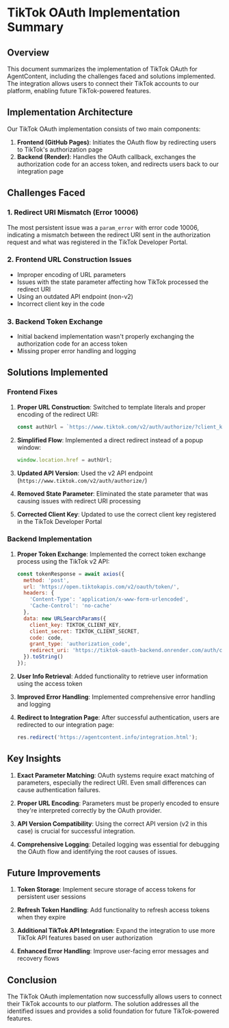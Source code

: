 # TikTok OAuth Implementation Summary

## Overview

This document summarizes the implementation of TikTok OAuth for AgentContent, including the challenges faced and solutions implemented. The integration allows users to connect their TikTok accounts to our platform, enabling future TikTok-powered features.

## Implementation Architecture

Our TikTok OAuth implementation consists of two main components:

1. **Frontend (GitHub Pages)**: Initiates the OAuth flow by redirecting users to TikTok's authorization page
2. **Backend (Render)**: Handles the OAuth callback, exchanges the authorization code for an access token, and redirects users back to our integration page

## Challenges Faced

### 1. Redirect URI Mismatch (Error 10006)

The most persistent issue was a `param_error` with error code 10006, indicating a mismatch between the redirect URI sent in the authorization request and what was registered in the TikTok Developer Portal.

### 2. Frontend URL Construction Issues

- Improper encoding of URL parameters
- Issues with the state parameter affecting how TikTok processed the redirect URI
- Using an outdated API endpoint (non-v2)
- Incorrect client key in the code

### 3. Backend Token Exchange

- Initial backend implementation wasn't properly exchanging the authorization code for an access token
- Missing proper error handling and logging

## Solutions Implemented

### Frontend Fixes

1. **Proper URL Construction**: Switched to template literals and proper encoding of the redirect URI:
   ```javascript
   const authUrl = `https://www.tiktok.com/v2/auth/authorize/?client_key=${clientKey}&response_type=code&scope=user.info.basic&redirect_uri=${encodeURIComponent(redirectUri)}`;
   ```

2. **Simplified Flow**: Implemented a direct redirect instead of a popup window:
   ```javascript
   window.location.href = authUrl;
   ```

3. **Updated API Version**: Used the v2 API endpoint (`https://www.tiktok.com/v2/auth/authorize/`)

4. **Removed State Parameter**: Eliminated the state parameter that was causing issues with redirect URI processing

5. **Corrected Client Key**: Updated to use the correct client key registered in the TikTok Developer Portal

### Backend Implementation

1. **Proper Token Exchange**: Implemented the correct token exchange process using the TikTok v2 API:
   ```javascript
   const tokenResponse = await axios({
     method: 'post',
     url: 'https://open.tiktokapis.com/v2/oauth/token/',
     headers: {
       'Content-Type': 'application/x-www-form-urlencoded',
       'Cache-Control': 'no-cache'
     },
     data: new URLSearchParams({
       client_key: TIKTOK_CLIENT_KEY,
       client_secret: TIKTOK_CLIENT_SECRET,
       code: code,
       grant_type: 'authorization_code',
       redirect_uri: 'https://tiktok-oauth-backend.onrender.com/auth/callback'
     }).toString()
   });
   ```

2. **User Info Retrieval**: Added functionality to retrieve user information using the access token

3. **Improved Error Handling**: Implemented comprehensive error handling and logging

4. **Redirect to Integration Page**: After successful authentication, users are redirected to our integration page:
   ```javascript
   res.redirect('https://agentcontent.info/integration.html');
   ```

## Key Insights

1. **Exact Parameter Matching**: OAuth systems require exact matching of parameters, especially the redirect URI. Even small differences can cause authentication failures.

2. **Proper URL Encoding**: Parameters must be properly encoded to ensure they're interpreted correctly by the OAuth provider.

3. **API Version Compatibility**: Using the correct API version (v2 in this case) is crucial for successful integration.

4. **Comprehensive Logging**: Detailed logging was essential for debugging the OAuth flow and identifying the root causes of issues.

## Future Improvements

1. **Token Storage**: Implement secure storage of access tokens for persistent user sessions

2. **Refresh Token Handling**: Add functionality to refresh access tokens when they expire

3. **Additional TikTok API Integration**: Expand the integration to use more TikTok API features based on user authorization

4. **Enhanced Error Handling**: Improve user-facing error messages and recovery flows

## Conclusion

The TikTok OAuth implementation now successfully allows users to connect their TikTok accounts to our platform. The solution addresses all the identified issues and provides a solid foundation for future TikTok-powered features.
